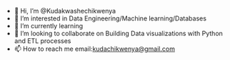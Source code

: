 - 👋 Hi, I’m @Kudakwashechikwenya
- 👀 I’m interested in Data Engineering/Machine learning/Databases
- 🌱 I’m currently learning 
- 💞️ I’m looking to collaborate on Building Data visualizations with Python and ETL processes
- 📫 How to reach me email:kudachikwenya@gmail.com

<!---
Kudakwashechikwenya/Kudakwashechikwenya is a ✨ special ✨ repository because its `README.md` (this file) appears on your GitHub profile.
You can click the Preview link to take a look at your changes.
--->
